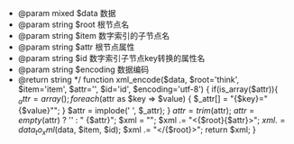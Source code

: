 * @param mixed $data 数据
 * @param string $root 根节点名
 * @param string $item 数字索引的子节点名
 * @param string $attr 根节点属性
 * @param string $id   数字索引子节点key转换的属性名
 * @param string $encoding 数据编码
 * @return string
 */
function xml_encode($data, $root='think', $item='item', $attr='', $id='id', $encoding='utf-8') {
    if(is_array($attr)){
        $_attr = array();
        foreach ($attr as $key => $value) {
            $_attr[] = "{$key}=\"{$value}\"";
        }
        $attr = implode(' ', $_attr);
    }
    $attr   = trim($attr);
    $attr   = empty($attr) ? '' : " {$attr}";
    $xml    = "<?xml version=\"1.0\" encoding=\"{$encoding}\"?>";
    $xml   .= "<{$root}{$attr}>";
    $xml   .= data_to_xml($data, $item, $id);
    $xml   .= "</{$root}>";
    return $xml;
}
